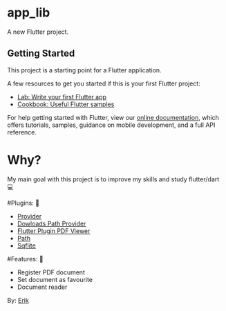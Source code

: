 # app_lib

A new Flutter project.

## Getting Started

This project is a starting point for a Flutter application.

A few resources to get you started if this is your first Flutter project:

- [Lab: Write your first Flutter app](https://flutter.dev/docs/get-started/codelab)
- [Cookbook: Useful Flutter samples](https://flutter.dev/docs/cookbook)

For help getting started with Flutter, view our
[online documentation](https://flutter.dev/docs), which offers tutorials,
samples, guidance on mobile development, and a full API reference.

# Why?
My main goal with this project is to improve my skills and study flutter/dart :computer:

#Plugins: :electric_plug:	

- [Provider](https://pub.dev/packages/provider)
- [Dowloads Path Provider](https://pub.dev/packages/downloads_path_provider)
- [Flutter Plugin PDF Viewer](https://pub.dev/packages/flutter_plugin_pdf_viewer)
- [Path](https://pub.dev/packages/path)
- [Sqflite](https://pub.dev/packages/sqflite)

#Features: :open_book:

- Register PDF document
- Set document as favourite 
- Document reader

By: [Erik](https://www.linkedin.com/in/erik-natan-moreira-santos-983865195/) 
